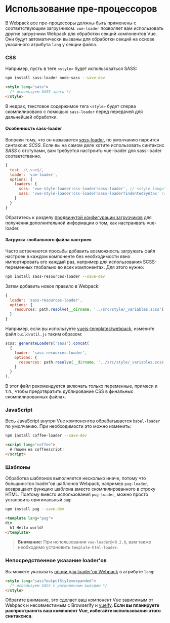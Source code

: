 # Использование пре-процессоров

В Webpack все пре-процессоры должны быть применены с соответствующим загрузчиком. `vue-loader` позволяет вам использовать другие загрузчики Webpack для обработки секций компонентов Vue. Они будут автоматически вызваны для обработки секций на основе указанного атрибута `lang` у секции файла.

### CSS

Например, пусть в теге `<style>` будет использоваться SASS:

``` bash
npm install sass-loader node-sass --save-dev
```

``` html
<style lang="sass">
  /* используем SASS здесь */
</style>
```

В недрах, текстовое содержимое тега `<style>` будет сперва скомпилировано с помощью `sass-loader` перед передачей для дальнейшей обработки.

#### Особенность sass-loader

Вопреки тому, что он называется [*sass*-loader](https://github.com/jtangelder/sass-loader), по умолчанию парсится синтаксис *SCSS*. Если вы на самом деле хотите использовать синтаксис *SASS* с отступами, вам требуется настроить vue-loader для sass-loader соответственно.

```javascript
{
  test: /\.vue$/,
  loader: 'vue-loader',
  options: {
    loaders: {
      scss: 'vue-style-loader!css-loader!sass-loader', // <style lang="scss">
      sass: 'vue-style-loader!css-loader!sass-loader?indentedSyntax' // <style lang="sass">
    }
  }
}
```

Обратитесь к разделу [продвинутой конфигурации загрузчиков](./advanced.md) для получения дополнительной информации о том, как настраивать vue-loader.

#### Загрузка глобального файла настроек

Часто встречаются просьбы добавить возможность загружать файл настроек в каждом компоненте без необходимости явно импортировать его каждый раз, например для использования SCSS-переменных глобально во всех компонентах. Для этого нужно:

``` bash
npm install sass-resources-loader --save-dev
```

Затем добавить новое правило в Webpack:

``` js
{
  loader: 'sass-resources-loader',
  options: {
    resources: path.resolve(__dirname, '../src/style/_variables.scss')
  }
}
```

Например, если вы используете [vuejs-templates/webpack](https://github.com/vuejs-templates/webpack), измените файл `build/util.js` таким образом:

``` js
scss: generateLoaders('sass').concat(
  {
    loader: 'sass-resources-loader',
    options: {
      resources: path.resolve(__dirname, '../src/style/_variables.scss')
    }
  }
),
```

В этот файл рекомендуется включать только переменные, примеси и т.п., чтобы предотвратить дублирование CSS в финальных скомпилированных файлах. 

### JavaScript

Весь JavaScript внутри Vue компонентов обрабатывается `babel-loader` по умолчанию. При необходимости это можно изменить:

``` bash
npm install coffee-loader --save-dev
```

``` html
<script lang="coffee">
  # Пишем на coffeescript!
</script>
```

### Шаблоны

Обработка шаблонов выполняется несколько иначе, потому что большинство loader'ов шаблонов Webpack, например `pug-loader`, возвращают функцию шаблона вместо скомпилированного в строку HTML. Поэтому вместо использования `pug-loader`, можно просто установить оригинальный `pug`:

``` bash
npm install pug --save-dev
```

``` html
<template lang="pug">
div
  h1 Hello world!
</template>
```

> **Внимание:** При использовании `vue-loader@<8.2.0`, вам также необходимо установить `template-html-loader`.

### Непосредственное указание loader'ов

Вы можете указывать [опции для loader'ов Webpack](https://webpack.github.io/docs/loaders.html#introduction) в атрибуте `lang`:

``` html
<style lang="sass?outputStyle=expanded">
  /* используем SASS с расширенным выводом */
</style>
```

Обратите внимание, это сделает ваш компонент Vue зависимым от Webpack и несовместимым с Browserify и [vueify](https://github.com/vuejs/vueify). **Если вы планируете распространять ваш компонент Vue, избегайте использования этого синтаксиса.**
